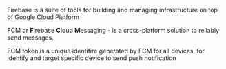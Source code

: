 Firebase is a suite of tools for building and managing infrastructure on top of Google Cloud Platform

FCM or **F**irebase **C**loud **M**essaging - is a cross-platform solution to reliably send messages.

FCM token is a unique identifire generated by FCM for all devices, for identify and target specific device to send push notification
